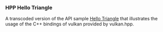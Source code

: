 ### HPP Hello Triangle<br/>
A transcoded version of the API sample [Hello Triangle](#hello_triangle) that illustrates the usage of the C++ bindings of vulkan provided by vulkan.hpp.
